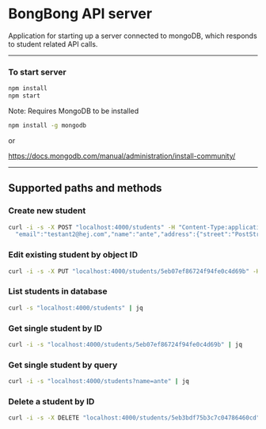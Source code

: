 # BongBong API server

Application for starting up a server connected to mongoDB, which responds to student related API calls.

---
### To start server
```sh
npm install
npm start
```

Note: Requires MongoDB to be installed

```sh
npm install -g mongodb
```

or

https://docs.mongodb.com/manual/administration/install-community/

---
## Supported paths and methods

### Create new student
```sh
curl -i -s -X POST "localhost:4000/students" -H "Content-Type:application/json" -d '{
  "email":"testant2@hej.com","name":"ante","address":{"street":"PostStreet1","zipcode":"123","city":"ort2"}}'
```

### Edit existing student by object ID
```sh
curl -i -s -X PUT "localhost:4000/students/5eb07ef86724f94fe0c4d69b" -H "Content-Type:application/json" -d '{"email":"newEmail@ant.com","name":"updatedName","address":{"street":"newStreet","zipcode":"131","city":"newCity"}}'
```

### List students in database
```sh
curl -s "localhost:4000/students" | jq
```

### Get single student by ID
```sh
curl -i -s "localhost:4000/students/5eb07ef86724f94fe0c4d69b" | jq
```

### Get single student by query
```sh
curl -i -s "localhost:4000/students?name=ante" | jq
```

### Delete a student by ID
```sh
curl -i -s -X DELETE "localhost:4000/students/5eb3bdf75b3c7c04786460cd"
```